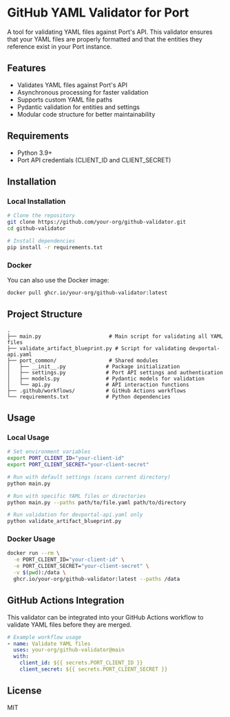 # GitHub YAML Validator for Port

A tool for validating YAML files against Port's API. This validator ensures that your YAML files are properly formatted and that the entities they reference exist in your Port instance.

## Features

- Validates YAML files against Port's API
- Asynchronous processing for faster validation
- Supports custom YAML file paths
- Pydantic validation for entities and settings
- Modular code structure for better maintainability

## Requirements

- Python 3.9+
- Port API credentials (CLIENT_ID and CLIENT_SECRET)

## Installation

### Local Installation

```bash
# Clone the repository
git clone https://github.com/your-org/github-validator.git
cd github-validator

# Install dependencies
pip install -r requirements.txt
```

### Docker

You can also use the Docker image:

```bash
docker pull ghcr.io/your-org/github-validator:latest
```

## Project Structure

```
.
├── main.py                      # Main script for validating all YAML files
├── validate_artifact_blueprint.py # Script for validating devportal-api.yaml
├── port_common/                 # Shared modules
│   ├── __init__.py             # Package initialization
│   ├── settings.py             # Port API settings and authentication
│   ├── models.py               # Pydantic models for validation
│   └── api.py                  # API interaction functions
├── .github/workflows/          # GitHub Actions workflows
└── requirements.txt            # Python dependencies
```

## Usage

### Local Usage

```bash
# Set environment variables
export PORT_CLIENT_ID="your-client-id"
export PORT_CLIENT_SECRET="your-client-secret"

# Run with default settings (scans current directory)
python main.py

# Run with specific YAML files or directories
python main.py --paths path/to/file.yaml path/to/directory

# Run validation for devportal-api.yaml only
python validate_artifact_blueprint.py
```

### Docker Usage

```bash
docker run --rm \
  -e PORT_CLIENT_ID="your-client-id" \
  -e PORT_CLIENT_SECRET="your-client-secret" \
  -v $(pwd):/data \
  ghcr.io/your-org/github-validator:latest --paths /data
```

## GitHub Actions Integration

This validator can be integrated into your GitHub Actions workflow to validate YAML files before they are merged.

```yaml
# Example workflow usage
- name: Validate YAML files
  uses: your-org/github-validator@main
  with:
    client_id: ${{ secrets.PORT_CLIENT_ID }}
    client_secret: ${{ secrets.PORT_CLIENT_SECRET }}
```

## License

MIT
